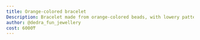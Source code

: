 ```yaml
---
title: Orange-colored bracelet
Description: Bracelet made from orange-colored beads, with lowery pattern and translucent ones
author: @dedra_fun_jewellery
cost: 6000₸
---
```

